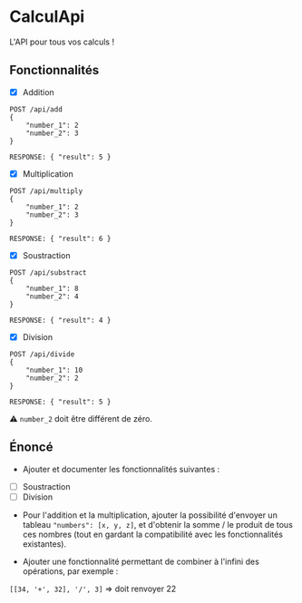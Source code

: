 # CalculApi

L'API pour tous vos calculs !

## Fonctionnalités

- [x] Addition

```
POST /api/add
{
    "number_1": 2
    "number_2": 3
}

RESPONSE: { "result": 5 }
```

- [x] Multiplication

```
POST /api/multiply
{
    "number_1": 2
    "number_2": 3
}

RESPONSE: { "result": 6 }
```

- [x] Soustraction

```
POST /api/substract
{
    "number_1": 8
    "number_2": 4
}

RESPONSE: { "result": 4 }
```

- [x] Division

```
POST /api/divide
{
    "number_1": 10
    "number_2": 2
}

RESPONSE: { "result": 5 }
```
:warning: `number_2` doit être différent de zéro.

## Énoncé

- Ajouter et documenter les fonctionnalités suivantes :

- [ ] Soustraction
- [ ] Division

- Pour l'addition et la multiplication, ajouter la possibilité d'envoyer un tableau `"numbers": [x, y, z]`, et d'obtenir la somme / le produit de tous ces nombres (tout en gardant la compatibilité avec les fonctionnalités existantes).

- Ajouter une fonctionnalité permettant de combiner à l'infini des opérations, par exemple :

`[[34, '+', 32], '/', 3]` => doit renvoyer 22
